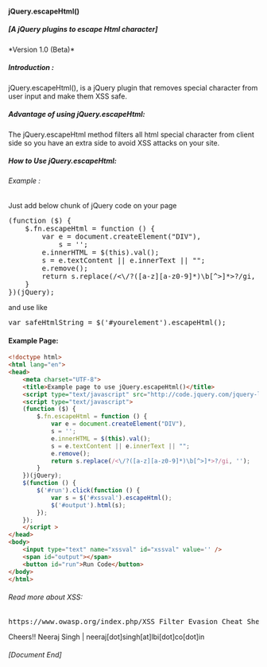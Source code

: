 <h4>jQuery.escapeHtml()</h4>
<h5> [A jQuery plugins to escape Html character] </h5>
*Version 1.0 (Beta)*

<h5>Introduction :</h5>

jQuery.escapeHtml(), is a jQuery plugin that removes special character from user input and make them XSS safe.
<br />
<h5>Advantage of using jQuery.escapeHtml:</h5>

The jQuery.escapeHtml method filters all html special character from client side so you have an extra side to avoid XSS attacks on your site.

<h5>How to Use jQuery.escapeHtml:</h5>

<h6>Example :</h6>

Just add below chunk of jQuery code on your page
<pre>
(function ($) {
    $.fn.escapeHtml = function () {
        var e = document.createElement("DIV"),
            s = '';
        e.innerHTML = $(this).val();
        s = e.textContent || e.innerText || "";
        e.remove();
        return s.replace(/<\/?([a-z][a-z0-9]*)\b[^>]*>?/gi, '');
    }
})(jQuery);
</pre>

and use like

<pre>
var safeHtmlString = $('#yourelement').escapeHtml();
</pre>

<h4>Example Page:</h4>

```html
<!doctype html>
<html lang="en">
<head>
	<meta charset="UTF-8">
	<title>Example page to use jQuery.escapeHtml()</title>	
	<script type="text/javascript" src="http://code.jquery.com/jquery-latest.min.js"></script>
	<script type="text/javascript">
	(function ($) {
		$.fn.escapeHtml = function () {
			var e = document.createElement("DIV"),
			s = '';
			e.innerHTML = $(this).val();
			s = e.textContent || e.innerText || "";
			e.remove();
			return s.replace(/<\/?([a-z][a-z0-9]*)\b[^>]*>?/gi, '');
		}
	})(jQuery);
	$(function () {
		$('#run').click(function () {
			var s = $('#xssval').escapeHtml();
			$('#output').html(s);
		});
	});
	</script >
</head>
<body>
	<input type="text" name="xssval" id="xssval" value='' />
	<span id="output"></span>
	<button id="run">Run Code</button>
</body>
</html>
```

<h6>Read more about XSS:</h6>
<pre>
https://www.owasp.org/index.php/XSS_Filter_Evasion_Cheat_Sheet
</pre>

Cheers!!
Neeraj Singh | neeraj[dot]singh[at]lbi[dot]co[dot]in
<h6>[Document End]</h6>
